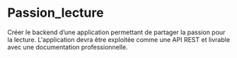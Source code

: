 # Passion_lecture
Créer le backend d’une application permettant de partager la passion pour la lecture. L'application devra être exploitée comme une API REST et livrable avec une documentation professionnelle.
